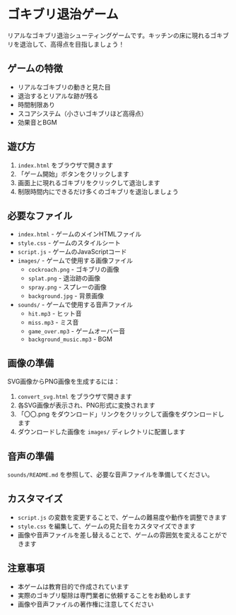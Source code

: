 # ゴキブリ退治ゲーム

リアルなゴキブリ退治シューティングゲームです。キッチンの床に現れるゴキブリを退治して、高得点を目指しましょう！

## ゲームの特徴

- リアルなゴキブリの動きと見た目
- 退治するとリアルな跡が残る
- 時間制限あり
- スコアシステム（小さいゴキブリほど高得点）
- 効果音とBGM

## 遊び方

1. `index.html` をブラウザで開きます
2. 「ゲーム開始」ボタンをクリックします
3. 画面上に現れるゴキブリをクリックして退治します
4. 制限時間内にできるだけ多くのゴキブリを退治しましょう

## 必要なファイル

- `index.html` - ゲームのメインHTMLファイル
- `style.css` - ゲームのスタイルシート
- `script.js` - ゲームのJavaScriptコード
- `images/` - ゲームで使用する画像ファイル
  - `cockroach.png` - ゴキブリの画像
  - `splat.png` - 退治跡の画像
  - `spray.png` - スプレーの画像
  - `background.jpg` - 背景画像
- `sounds/` - ゲームで使用する音声ファイル
  - `hit.mp3` - ヒット音
  - `miss.mp3` - ミス音
  - `game_over.mp3` - ゲームオーバー音
  - `background_music.mp3` - BGM

## 画像の準備

SVG画像からPNG画像を生成するには：

1. `convert_svg.html` をブラウザで開きます
2. 各SVG画像が表示され、PNG形式に変換されます
3. 「〇〇.png をダウンロード」リンクをクリックして画像をダウンロードします
4. ダウンロードした画像を `images/` ディレクトリに配置します

## 音声の準備

`sounds/README.md` を参照して、必要な音声ファイルを準備してください。

## カスタマイズ

- `script.js` の変数を変更することで、ゲームの難易度や動作を調整できます
- `style.css` を編集して、ゲームの見た目をカスタマイズできます
- 画像や音声ファイルを差し替えることで、ゲームの雰囲気を変えることができます

## 注意事項

- 本ゲームは教育目的で作成されています
- 実際のゴキブリ駆除は専門業者に依頼することをお勧めします
- 画像や音声ファイルの著作権に注意してください 
